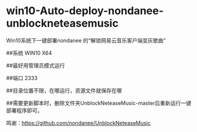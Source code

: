 # win10-Auto-deploy-nondanee-unblockneteasemusic
Win10系统下一键部署nondanee 的“解锁网易云音乐客户端变灰歌曲”

##系统  WIN10 X64

##最好用管理员模式运行

##端口 2333

##目录位置不限，在哪运行，资源文件就保存在哪

##需要更新脚本时，删除文件夹UnblockNeteaseMusic-master后重新运行一键部署程序即可。


鸣谢：https://github.com/nondanee/UnblockNeteaseMusic
